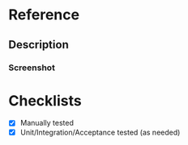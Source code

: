 # Reference

## Description

### Screenshot

# Checklists
- [x] Manually tested
- [x] Unit/Integration/Acceptance tested (as needed)